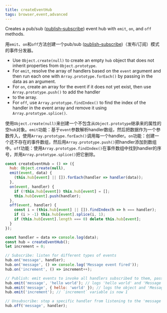 ```yaml
---
title: createEventHub
tags: browser,event,advanced
---
```


Creates a pub/sub ([publish–subscribe](https://en.wikipedia.org/wiki/Publish%E2%80%93subscribe_pattern)) event hub with `emit`, `on`, and `off` methods.

用`emit`、`on`和`off`方法创建一个pub/sub ([publish–subscribe](https://en.wikipedia.org/wiki/Publish%E2%80%93subscribe_pattern))（发布/订阅）模式的事件分发器。

- Use `Object.create(null)` to create an empty `hub` object that does not inherit properties from `Object.prototype`.
- For `emit`, resolve the array of handlers based on the `event` argument and then run each one with `Array.prototype.forEach()` by passing in the data as an argument.
- For `on`, create an array for the event if it does not yet exist, then use `Array.prototype.push()` to add the handler
- to the array.
- For `off`, use `Array.prototype.findIndex()` to find the index of the handler in the event array and remove it using `Array.prototype.splice()`.

使用`Object.create(null)`来创建一个不包含从`Object.prototype`继承来的属性的空`hub`对象。`emit`功能：基于`event`参数解析handler数组，然后把数据作为一个参数传入，使用`Array.prototype.forEach()`调用每一个handler。`on`功能：创建一个还不存在的事件数组，然后用`Array.prototype.push()`把handler添加到数组中。`off`功能：使用`Array.prototype.findIndex()`在事件数组中找到handler的序号，并用`Array.prototype.splice()`把它删除。

```js
const createEventHub = () => ({
  hub: Object.create(null),
  emit(event, data) {
    (this.hub[event] || []).forEach(handler => handler(data));
  },
  on(event, handler) {
    if (!this.hub[event]) this.hub[event] = [];
    this.hub[event].push(handler);
  },
  off(event, handler) {
    const i = (this.hub[event] || []).findIndex(h => h === handler);
    if (i > -1) this.hub[event].splice(i, 1);
    if (this.hub[event].length === 0) delete this.hub[event];
  }
});
```

```js
const handler = data => console.log(data);
const hub = createEventHub();
let increment = 0;

// Subscribe: listen for different types of events
hub.on('message', handler);
hub.on('message', () => console.log('Message event fired'));
hub.on('increment', () => increment++);

// Publish: emit events to invoke all handlers subscribed to them, passing the data to them as an argument
hub.emit('message', 'hello world'); // logs 'hello world' and 'Message event fired'
hub.emit('message', { hello: 'world' }); // logs the object and 'Message event fired'
hub.emit('increment'); // `increment` variable is now 1

// Unsubscribe: stop a specific handler from listening to the 'message' event
hub.off('message', handler);
```
